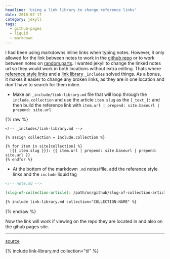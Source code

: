 ```yaml
---
headline: 'Using a link library to change reference links'
date: 2016-07-17
category: jekyll
tags:
  - github-pages
  - liquid
  - markdown
---
```


I had been using markdowns inline links when typing notes. However, it only allowed for the link between notes to work in the [github repo][til-repo] or to work between notes on [random.parts]. I wanted jekyll to change the linked notes url so they would work in both locations without extra editing. Thats where [reference style links] and a [link library][site-repo-link-library] `_includes` solved things. As a bonus, it makes it easier to change any broken links, as they are in one location and don't have to search for them inline.

- Make an `_include/link-library.md` file that will loop through the `include.collection` and use the article `item.slug` as the `[_text_]:` and then build the reference link with `item.url | prepend: site.baseurl | prepend: site.url`

{% raw %}

```liquid
<!-- _includes/link-library.md -->

{% assign collection = include.collection %}

{% for item in site[collection] %}
  [{{ item.slug }}]: {{ item.url | prepend: site.baseurl | prepend: site.url }}
{% endfor %}
```

- At the bottom of the markdown `.md` notes/file, add the referance style links and the `include` liquid tag

```md
<!-- note.md -->

[slug-of-collection-article]: /path/on/github/slug-of-collection-article.md

{% include link-library.md collection="COLLECTION-NAME" %}
```
{% endraw %}

Now the link will work if viewing on the repo they are located in and also on the gihub pages site.

---
[source](http://stackoverflow.com/a/32757152)

[reference style links]: https://github.com/adam-p/markdown-here/wiki/Markdown-Cheatsheet#links
[random.parts]: https://random.parts
[site-repo-link-library]: https://github.com/random-parts/random-parts.github.io/blob/master/_includes/link-library.md
[til-repo]: https://github.com/random-parts/til/

{% include link-library.md collection="til" %}